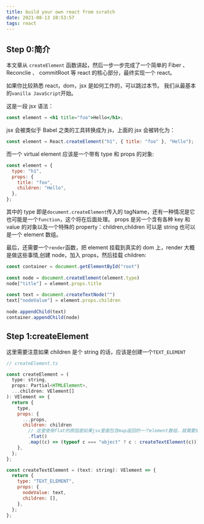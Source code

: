 ```yaml
---
title: build your own react from scratch
date: 2021-08-13 10:53:57
tags: react
---
```


## Step 0:简介

本文章从 `createElement` 函数讲起，然后一步一步完成了一个简单的 Fiber 、 Reconclie 、 commitRoot 等 react 的核心部分，最终实现一个 react。

如果你比较熟悉 react，dom，jsx 是如何工作的，可以跳过本节。
我们从最基本的`vanilla JavaScript`开始。

这是一段 jsx 语法：

```jsx
const element = <h1 title="foo">Hello</h1>;
```

jsx 会被类似于 Babel 之类的工具转换成为 js，上面的 jsx 会被转化为：

```js
const element = React.createElement("h1", { title: "foo" }, "Hello");
```

而一个 virtual element 应该是一个带有 type 和 props 的对象:

```js
const element = {
  type: "h1",
  props: {
    title: "foo",
    children: "Hello",
  },
};
```

其中的 type 即是`document.createElement`传入的 tagName，还有一种情况是它也可能是一个`function`，这个将在后面处理。
props 是另一个含有各种 key 和 value 的对象以及一个特殊的 property：children,children 可以是 string 也可以是一个 element 数组。

最后，还需要一个`render`函数，把 element 挂载到真实的 dom 上，render 大概是做这些事情,创建 node，加入 props，然后挂载 children:

```js
const container = document.getElementById("root")
​
const node = document.createElement(element.type)
node["title"] = element.props.title
​
const text = document.createTextNode("")
text["nodeValue"] = element.props.children
​
node.appendChild(text)
container.appendChild(node)

```

## Step 1:createElement

这里需要注意如果 children 是个 string 的话，应该是创建一个`TEXT_ELEMENT`

```js
// createElement.ts

const createElement = (
  type: string,
  props: Partial<HTMLElement>,
  ...children: VElement[]
): VElement => {
  return {
    type,
    props: {
      ...props,
      children: children
        // 这里使用flat的原因是如果jsx里面包含map返回的一个element数组，就需要把children给拍平
        .flat()
        .map((c) => (typeof c === "object" ? c : createTextElement(c))),
    },
  };
};

const createTextElement = (text: string): VElement => {
  return {
    type: "TEXT_ELEMENT",
    props: {
      nodeValue: text,
      children: [],
    },
  };
};
```
